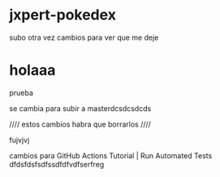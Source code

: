 # jxpert-pokedex

subo otra vez cambios para ver que me deje

# holaaa

prueba

se cambia para subir a masterdcsdcsdcds

////
estos cambios habra que borrarlos
////

fujvjvj

cambios para GitHub Actions Tutorial | Run Automated Tests
dfdsfdsfsdfssdfdfvdfserfreg
